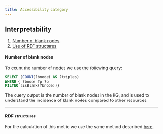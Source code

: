 ```yaml
---
title: Accessibility category
---
```


## Interpretability
1. [Number of blank nodes](#number-of-blank-nodes)
2. [Use of RDF structures](#rdf-structures)

#### **Number of blank nodes**
To count the number of nodes we use the following query:
```sql
SELECT (COUNT(?bnode) AS ?triples)
WHERE { ?bnode ?p ?o
FILTER (isBlank(?bnode))}
```
The query output is the number of blank nodes in the KG, and is used to understand the incidence of blank nodes compared to other resources.

---
#### **RDF structures**
For the calculation of this metric we use the same method described [here](#use-of-rdf-structures).
